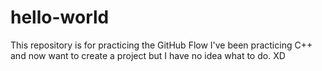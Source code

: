 # hello-world
This repository is for practicing the GitHub Flow
I've been practicing C++ and now want to create a project but I have no idea what to do. XD
